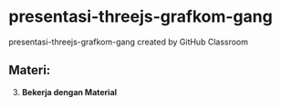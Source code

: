 # presentasi-threejs-grafkom-gang
presentasi-threejs-grafkom-gang created by GitHub Classroom

## Materi:
3. **Bekerja dengan Material**
